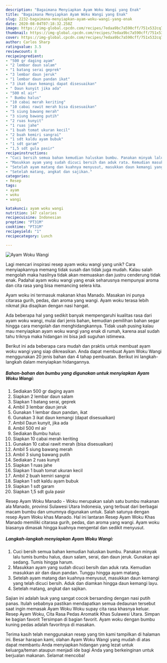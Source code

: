 ```yaml
---
description: "Bagaimana Menyiapkan Ayam Woku Wangi yang Enak"
title: "Bagaimana Menyiapkan Ayam Woku Wangi yang Enak"
slug: 2232-bagaimana-menyiapkan-ayam-woku-wangi-yang-enak
date: 2020-08-04T07:18:32.258Z
image: https://img-global.cpcdn.com/recipes/7edaa9bc7a590cff/751x532cq70/ayam-woku-wangi-foto-resep-utama.jpg
thumbnail: https://img-global.cpcdn.com/recipes/7edaa9bc7a590cff/751x532cq70/ayam-woku-wangi-foto-resep-utama.jpg
cover: https://img-global.cpcdn.com/recipes/7edaa9bc7a590cff/751x532cq70/ayam-woku-wangi-foto-resep-utama.jpg
author: Carlos Sharp
ratingvalue: 3.5
reviewcount: 8
recipeingredient:
- "500 gr daging ayam"
- "2 lembar daun salam"
- "1 batang serai geprek"
- "3 lembar daun jeruk"
- "1 lembar daun pandan ikat"
- "3 ikat daun kemangi dapat disesuaikan"
- " Daun kunyit jika ada"
- "500 ml air"
- " Bumbu halus"
- "10 cabai merah keriting"
- "10 cabai rawit merah bisa disesuaikan"
- "5 siung bawang merah"
- "3 siung bawang putih"
- "2 ruas kunyit"
- "1 ruas jahe"
- "1 buah tomat ukuran kecil"
- "2 buah kemiri sangrai"
- "1 sdt kaldu ayam bubuk"
- "1 sdt garam"
- "1,5 sdt gula pasir"
recipeinstructions:
- "Cuci bersih semua bahan kemudian haluskan bumbu. Panakan minyak lalu tumis bumbu halus, daun salam, serai, dan daun jeruk. Gunakan api sedang. Tumis hingga harum."
- "Masukkan ayam yang sudah dicuci bersih dan aduk rata. Kemudian masukkan air dan daun pandan. Tunggu hingga ayam matang."
- "Setelah ayam matang dan kuahnya menyusut, masukkan daun kemangi yang telah dicuci bersih. Aduk dan diamkan hingga daun kemangi layu."
- "Setelah matang, angkat dan sajikan."
categories:
- Resep
tags:
- ayam
- woku
- wangi

katakunci: ayam woku wangi 
nutrition: 147 calories
recipecuisine: Indonesian
preptime: "PT31M"
cooktime: "PT31M"
recipeyield: "1"
recipecategory: Lunch

---
```



![Ayam Woku Wangi](https://img-global.cpcdn.com/recipes/7edaa9bc7a590cff/751x532cq70/ayam-woku-wangi-foto-resep-utama.jpg)

Lagi mencari inspirasi resep ayam woku wangi yang unik? Cara menyiapkannya memang tidak susah dan tidak juga mudah. Kalau salah mengolah maka hasilnya tidak akan memuaskan dan justru cenderung tidak enak. Padahal ayam woku wangi yang enak seharusnya mempunyai aroma dan cita rasa yang bisa memancing selera kita.

Ayam woku ini termasuk makanan khas Manado. Masakan ini punya citarasa gurih, pedas, dan aroma yang wangi. Ayam woku terasa lebih nikmat jika disajikan dengan nasi hangat.

Ada beberapa hal yang sedikit banyak mempengaruhi kualitas rasa dari ayam woku wangi, mulai dari jenis bahan, kemudian pemilihan bahan segar hingga cara mengolah dan menghidangkannya. Tidak usah pusing kalau mau menyiapkan ayam woku wangi yang enak di rumah, karena asal sudah tahu triknya maka hidangan ini bisa jadi suguhan istimewa.


Berikut ini ada beberapa cara mudah dan praktis untuk membuat ayam woku wangi yang siap dikreasikan. Anda dapat membuat Ayam Woku Wangi menggunakan 20 jenis bahan dan 4 tahap pembuatan. Berikut ini langkah-langkah dalam menyiapkan hidangannya.

<!--inarticleads1-->

##### Bahan-bahan dan bumbu yang digunakan untuk menyiapkan Ayam Woku Wangi:

1. Sediakan 500 gr daging ayam
1. Siapkan 2 lembar daun salam
1. Siapkan 1 batang serai, geprek
1. Ambil 3 lembar daun jeruk
1. Gunakan 1 lembar daun pandan, ikat
1. Gunakan 3 ikat daun kemangi (dapat disesuaikan)
1. Ambil  Daun kunyit, jika ada
1. Ambil 500 ml air
1. Sediakan  Bumbu halus:
1. Siapkan 10 cabai merah keriting
1. Gunakan 10 cabai rawit merah (bisa disesuaikan)
1. Ambil 5 siung bawang merah
1. Ambil 3 siung bawang putih
1. Sediakan 2 ruas kunyit
1. Siapkan 1 ruas jahe
1. Siapkan 1 buah tomat ukuran kecil
1. Ambil 2 buah kemiri sangrai
1. Siapkan 1 sdt kaldu ayam bubuk
1. Siapkan 1 sdt garam
1. Siapkan 1,5 sdt gula pasir


Resep Ayam Woku Manado - Woku merupakan salah satu bumbu makanan ala Manado, provinsi Sulawesi Utara Indonesia, yang terbuat dari berbagai macam bumbu dan umumnya digunakan untuk. Salah satunya dengan resep Ayam Woku khas Manado. Hal ini lantaran Resep Ayam Woku Khas Manado memiliki citarasa gurih, pedas, dan aroma yang wangi. Ayam woku biasanya dimasak hingga kuahnya mengental dan sedikit menyusut. 

<!--inarticleads2-->

##### Langkah-langkah menyiapkan Ayam Woku Wangi:

1. Cuci bersih semua bahan kemudian haluskan bumbu. Panakan minyak lalu tumis bumbu halus, daun salam, serai, dan daun jeruk. Gunakan api sedang. Tumis hingga harum.
1. Masukkan ayam yang sudah dicuci bersih dan aduk rata. Kemudian masukkan air dan daun pandan. Tunggu hingga ayam matang.
1. Setelah ayam matang dan kuahnya menyusut, masukkan daun kemangi yang telah dicuci bersih. Aduk dan diamkan hingga daun kemangi layu.
1. Setelah matang, angkat dan sajikan.


Sajian ini adalah lauk yang sangat cocok bersanding dengan nasi putih panas. Itulah sebabnya pastikan mendapatkan semua dedaunan tersebut saat ingin memasak Ayam Woku Woku supay cita rasa khasnya keluar. Resep Ayam Woku, Cita Rasa Pedas Aromatik Khas Sulawesi Utara. Simpan ke bagian favorit Tersimpan di bagian favorit. Ayam woku dengan bumbu kuning pedas adalah favoritnya di masakan. 

Terima kasih telah menggunakan resep yang tim kami tampilkan di halaman ini. Besar harapan kami, olahan Ayam Woku Wangi yang mudah di atas dapat membantu Anda menyiapkan hidangan yang lezat untuk keluarga/teman ataupun menjadi ide bagi Anda yang berkeinginan untuk berjualan makanan. Selamat mencoba!
